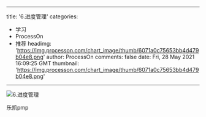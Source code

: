 
---
title: '6.进度管理'
categories: 
 - 学习
 - ProcessOn
 - 推荐
headimg: 'https://img.processon.com/chart_image/thumb/6071a0c75653bb4d479b04e8.png'
author: ProcessOn
comments: false
date: Fri, 28 May 2021 16:09:25 GMT
thumbnail: 'https://img.processon.com/chart_image/thumb/6071a0c75653bb4d479b04e8.png'
---

<div>   
<img class="thumb" alt="6.进度管理" src="https://img.processon.com/chart_image/thumb/6071a0c75653bb4d479b04e8.png" referrerpolicy="no-referrer">
<p>乐凯pmp</p>  
</div>
            